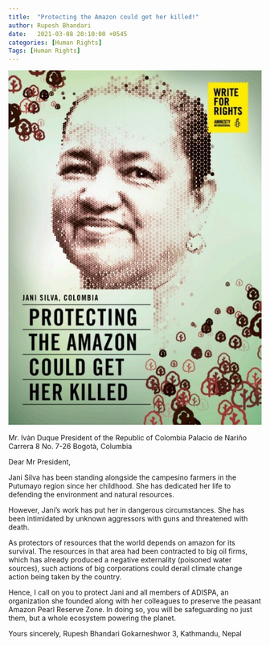 ```yaml
---
title:  "Protecting the Amazon could get her killed!"
author: Rupesh Bhandari
date:   2021-03-08 20:10:00 +0545
categories: [Human Rights] 
Tags: [Human Rights] 
---
```


![Jani Silva](/assets/img/humanrights/jani_silva.jpg)

Mr. Ivàn Duque
President of the Republic of Colombia
Palacio de Nariño
Carrera 8 No. 7-26
Bogotà, Columbia

Dear Mr President,

Jani Silva has been standing alongside the campesino farmers in the Putumayo region since her childhood. She has dedicated her life to defending the environment and natural resources.

However, Jani’s work has put her in dangerous circumstances. She has been intimidated by unknown aggressors with guns and threatened with death.

As protectors of resources that the world depends on amazon for its survival. The resources in that area had been contracted to big oil firms, which has already produced a negative externality (poisoned water sources), such actions of big corporations could derail climate change action being taken by the country.

Hence, I call on you to protect Jani and all members of ADISPA, an organization she founded along with her colleagues to preserve the peasant Amazon Pearl Reserve Zone. In doing so, you will be safeguarding no just them, but a whole ecosystem powering the planet.

Yours sincerely,
Rupesh Bhandari
Gokarneshwor 3, Kathmandu,
Nepal